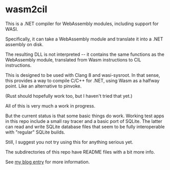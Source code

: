# wasm2cil

This is a .NET compiler for WebAssembly modules, including
support for WASI.

Specifically, it can take a WebAssembly module and
translate it into a .NET assembly on disk.

The resulting DLL is not interpreted -- it contains
the same functions as the WebAssembly module, translated
from Wasm instructions to CIL instructions.

This is designed to be used with Clang 8 and
wasi-sysroot.  In that sense, this provides a way
to compile C/C++ for .NET, using Wasm as a halfway
point.  Like an alternative to pinvoke.

(Rust should hopefully work too, but I haven't tried that yet.)

All of this is very much a work in progress.

But the current status is that some basic things
do work.  Working test apps in this repo include a 
small ray tracer and a basic port of SQLite.  The
latter can read and write SQLite database files that
seem to be fully interoperable with "regular" SQLite
builds.

Still, I suggest you not try using this for anything serious yet.

The subdirectories of this repo have README files with
a bit more info.

See [my blog entry](https://ericsink.com/entries/wasm_wasi_dotnet.html) for more information.
